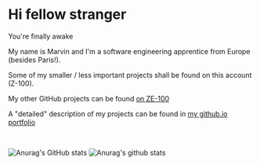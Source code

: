 # Hi fellow stranger
You're finally awake

My name is Marvin and I'm a software engineering apprentice from Europe (besides Paris!).

Some of my smaller / less important projects shall be found on this account (Z-100).

My other GitHub projects can be found [on ZE-100](https://github.com/ZE-100)

A "detailed" description of my projects can be found in [my github.io portfolio](https://z-100.github.io)

<br/>

![Anurag's GitHub stats](https://github-readme-stats.vercel.app/api/top-langs/?username=z-100&count_private=true&custom_title=My%20top%20%languages:&hide=Hack&layout=compact&theme=radical&langs_count=10)
![Anurag's github stats](https://github-readme-stats.vercel.app/api?username=z-100&count_private=true&include_all_commits=true&hide=stars&custom_title=Some%20of%20my%20GitHub%20stats:&theme=radical)
